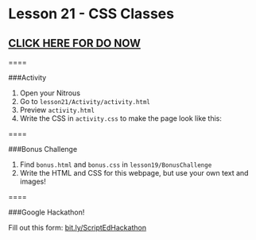 Lesson 21 - CSS Classes
========

## [CLICK HERE FOR DO NOW](https://docs.google.com/document/d/1yHDKFHp1tHFLU2fVl4-aM3p2hgBUZuhcKOF81R_m7bc/edit?usp=sharing)
====

###Activity

1. Open your Nitrous
2. Go to `lesson21/Activity/activity.html`
3. Preview `activity.html`
4. Write the CSS in `activity.css` to make the page look like this:

====

###Bonus Challenge

1. Find `bonus.html` and `bonus.css` in `lesson19/BonusChallenge`
2. Write the HTML and CSS for this webpage, but use your own text and images!

====

###Google Hackathon!

Fill out this form: [bit.ly/ScriptEdHackathon](http://bit.ly/ScriptEdHackathon)
